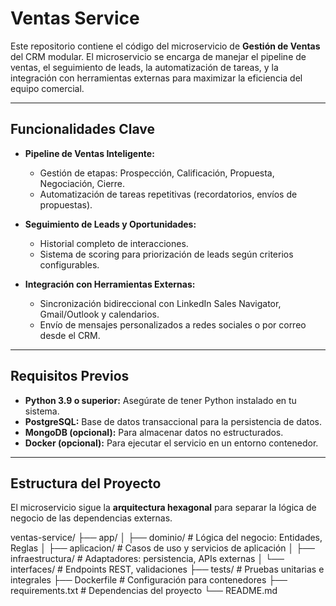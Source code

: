 # Ventas Service

Este repositorio contiene el código del microservicio de **Gestión de Ventas** del CRM modular. El microservicio se encarga de manejar el pipeline de ventas, el seguimiento de leads, la automatización de tareas, y la integración con herramientas externas para maximizar la eficiencia del equipo comercial.

---

## Funcionalidades Clave

- **Pipeline de Ventas Inteligente:**
  - Gestión de etapas: Prospección, Calificación, Propuesta, Negociación, Cierre.
  - Automatización de tareas repetitivas (recordatorios, envíos de propuestas).

- **Seguimiento de Leads y Oportunidades:**
  - Historial completo de interacciones.
  - Sistema de scoring para priorización de leads según criterios configurables.

- **Integración con Herramientas Externas:**
  - Sincronización bidireccional con LinkedIn Sales Navigator, Gmail/Outlook y calendarios.
  - Envío de mensajes personalizados a redes sociales o por correo desde el CRM.

---

## Requisitos Previos

- **Python 3.9 o superior:** Asegúrate de tener Python instalado en tu sistema.
- **PostgreSQL:** Base de datos transaccional para la persistencia de datos.
- **MongoDB (opcional):** Para almacenar datos no estructurados.
- **Docker (opcional):** Para ejecutar el servicio en un entorno contenedor.

---

## Estructura del Proyecto

El microservicio sigue la **arquitectura hexagonal** para separar la lógica de negocio de las dependencias externas.

ventas-service/ 
├── app/
│ ├── dominio/ # Lógica del negocio: Entidades, Reglas 
│ ├── aplicacion/ # Casos de uso y servicios de aplicación
│ ├── infraestructura/ # Adaptadores: persistencia, APIs externas
│ └── interfaces/ # Endpoints REST, validaciones
├── tests/ # Pruebas unitarias e integrales
├── Dockerfile # Configuración para contenedores
├── requirements.txt # Dependencias del proyecto
└── README.md